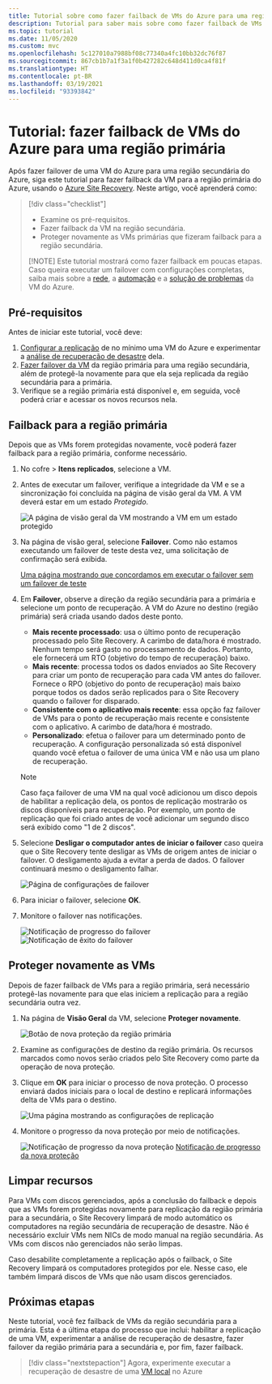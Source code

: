 ```yaml
---
title: Tutorial sobre como fazer failback de VMs do Azure para uma região primária durante a recuperação de desastre usando o Azure Site Recovery.
description: Tutorial para saber mais sobre como fazer failback de VMs do Azure para uma região primária usando o Azure Site Recovery.
ms.topic: tutorial
ms.date: 11/05/2020
ms.custom: mvc
ms.openlocfilehash: 5c127010a7988bf08c77340a4fc10bb32dc76f87
ms.sourcegitcommit: 867cb1b7a1f3a1f0b427282c648d411d0ca4f81f
ms.translationtype: HT
ms.contentlocale: pt-BR
ms.lasthandoff: 03/19/2021
ms.locfileid: "93393842"
---
```

# <a name="tutorial-fail-back-azure-vm-to-the-primary-region"></a>Tutorial: fazer failback de VMs do Azure para uma região primária

Após fazer failover de uma VM do Azure para uma região secundária do Azure, siga este tutorial para fazer failback da VM para a região primária do Azure, usando o [Azure Site Recovery](site-recovery-overview.md).  Neste artigo, você aprenderá como:

> [!div class="checklist"]
> 
> * Examine os pré-requisitos.
> * Fazer failback da VM na região secundária.
> * Proteger novamente as VMs primárias que fizeram failback para a região secundária.
> 
> [!NOTE]
> Este tutorial mostrará como fazer failback em poucas etapas. Caso queira executar um failover com configurações completas, saiba mais sobre a [rede](azure-to-azure-about-networking.md), a [automação](azure-to-azure-powershell.md) e a [solução de problemas](azure-to-azure-troubleshoot-errors.md) da VM do Azure.



## <a name="prerequisites"></a>Pré-requisitos

Antes de iniciar este tutorial, você deve:

1. [Configurar a replicação](azure-to-azure-tutorial-enable-replication.md) de no mínimo uma VM do Azure e experimentar a [análise de recuperação de desastre](azure-to-azure-tutorial-dr-drill.md) dela.
2. [Fazer failover da VM](azure-to-azure-tutorial-failover-failback.md) da região primária para uma região secundária, além de protegê-la novamente para que ela seja replicada da região secundária para a primária. 
3. Verifique se a região primária está disponível e, em seguida, você poderá criar e acessar os novos recursos nela.

## <a name="fail-back-to-the-primary-region"></a>Failback para a região primária

Depois que as VMs forem protegidas novamente, você poderá fazer failback para a região primária, conforme necessário.

1. No cofre > **Itens replicados**, selecione a VM.

2. Antes de executar um failover, verifique a integridade da VM e se a sincronização foi concluída na página de visão geral da VM. A VM deverá estar em um estado *Protegido*.

    ![A página de visão geral da VM mostrando a VM em um estado protegido](./media/azure-to-azure-tutorial-failback/protected-state.png)

3. Na página de visão geral, selecione **Failover**. Como não estamos executando um failover de teste desta vez, uma solicitação de confirmação será exibida.

    [Uma página mostrando que concordamos em executar o failover sem um failover de teste](./media/azure-to-azure-tutorial-failback/no-test.png)

4. Em **Failover**, observe a direção da região secundária para a primária e selecione um ponto de recuperação. A VM do Azure no destino (região primária) será criada usando dados deste ponto.
   - **Mais recente processado**: usa o último ponto de recuperação processado pelo Site Recovery. A carimbo de data/hora é mostrado. Nenhum tempo será gasto no processamento de dados. Portanto, ele fornecerá um RTO (objetivo do tempo de recuperação) baixo.
   -  **Mais recente**: processa todos os dados enviados ao Site Recovery para criar um ponto de recuperação para cada VM antes do failover. Fornece o RPO (objetivo do ponto de recuperação) mais baixo porque todos os dados serão replicados para o Site Recovery quando o failover for disparado.
   - **Consistente com o aplicativo mais recente**: essa opção faz failover de VMs para o ponto de recuperação mais recente e consistente com o aplicativo. A carimbo de data/hora é mostrado.
   - **Personalizado**: efetua o failover para um determinado ponto de recuperação. A configuração personalizada só está disponível quando você efetua o failover de uma única VM e não usa um plano de recuperação.

    > [!NOTE]
    > Caso faça failover de uma VM na qual você adicionou um disco depois de habilitar a replicação dela, os pontos de replicação mostrarão os discos disponíveis para recuperação. Por exemplo, um ponto de replicação que foi criado antes de você adicionar um segundo disco será exibido como "1 de 2 discos".

4. Selecione **Desligar o computador antes de iniciar o failover** caso queira que o Site Recovery tente desligar as VMs de origem antes de iniciar o failover. O desligamento ajuda a evitar a perda de dados. O failover continuará mesmo o desligamento falhar. 

    ![Página de configurações de failover](./media/azure-to-azure-tutorial-failback/failover.png)    

3. Para iniciar o failover, selecione **OK**.
4. Monitore o failover nas notificações.

    ![Notificação de progresso do failover](./media/azure-to-azure-tutorial-failback/notification-progress.png)  
    ![Notificação de êxito do failover](./media/azure-to-azure-tutorial-failback/notification-success.png)   

## <a name="reprotect-vms"></a>Proteger novamente as VMs

Depois de fazer failback de VMs para a região primária, será necessário protegê-las novamente para que elas iniciem a replicação para a região secundária outra vez.

1. Na página de **Visão Geral** da VM, selecione **Proteger novamente**.

    ![Botão de nova proteção da região primária](./media/azure-to-azure-tutorial-failback/reprotect.png)  

2. Examine as configurações de destino da região primária. Os recursos marcados como novos serão criados pelo Site Recovery como parte da operação de nova proteção.
3. Clique em **OK** para iniciar o processo de nova proteção. O processo enviará dados iniciais para o local de destino e replicará informações delta de VMs para o destino.

     ![Uma página mostrando as configurações de replicação](./media/azure-to-azure-tutorial-failback/replication-settings.png) 

4. Monitore o progresso da nova proteção por meio de notificações. 

    ![Notificação de progresso da nova proteção](./media/azure-to-azure-tutorial-failback/notification-reprotect-start.png) [Notificação de progresso da nova proteção](./media/azure-to-azure-tutorial-failback/notification-reprotect-finish.png)
    
  

## <a name="clean-up-resources"></a>Limpar recursos

Para VMs com discos gerenciados, após a conclusão do failback e depois que as VMs forem protegidas novamente para replicação da região primária para a secundária, o Site Recovery limpará de modo automático os computadores na região secundária de recuperação de desastre. Não é necessário excluir VMs nem NICs de modo manual na região secundária. As VMs com discos não gerenciados não serão limpas.

Caso desabilite completamente a replicação após o failback, o Site Recovery limpará os computadores protegidos por ele. Nesse caso, ele também limpará discos de VMs que não usam discos gerenciados. 
 
## <a name="next-steps"></a>Próximas etapas

Neste tutorial, você fez failback de VMs da região secundária para a primária. Esta é a última etapa do processo que inclui: habilitar a replicação de uma VM, experimentar a análise de recuperação de desastre, fazer failover da região primária para a secundária e, por fim, fazer failback.

> [!div class="nextstepaction"]
> Agora, experimente executar a recuperação de desastre de uma [VM local](vmware-azure-tutorial-prepare-on-premises.md) no Azure

